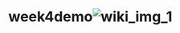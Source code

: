 # week4demo![wiki_img_1](https://github.com/Krisha979/week4demo/assets/54571113/263c54e0-9034-4faa-a147-a66ccce94050)
